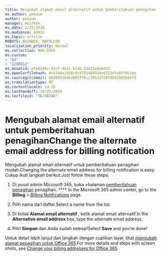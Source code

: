 ```yaml
---
title: Mengubah alamat email alternatif untuk pemberitahuan penagihan
ms.author: pebaum
author: pebaum
manager: mnirkhe
ms.date: 2/25/2018
ms.audience: Admin
ms.topic: article
ROBOTS: NOINDEX, NOFOLLOW
localization_priority: Normal
ms.collection: Adm_O365
ms.custom:
- "64"
- "1200012"
ms.assetid: efa5316c-42c7-461c-b2ab-53d23e0a6d22
ms.openlocfilehash: 4cb14da2358c4c97814b881de63214fe97f0c2ee
ms.sourcegitcommit: 0b06093dabd685f76cc39b1d7c0f8b03883b6e79
ms.translationtype: MT
ms.contentlocale: id-ID
ms.lasthandoff: 10/25/2019
ms.locfileid: "36738740"
---
```

# <a name="change-the-alternate-email-address-for-billing-notification"></a><span data-ttu-id="fbedd-102">Mengubah alamat email alternatif untuk pemberitahuan penagihan</span><span class="sxs-lookup"><span data-stu-id="fbedd-102">Change the alternate email address for billing notification</span></span>

<span data-ttu-id="fbedd-103">Mengubah alamat email alternatif untuk pemberitahuan penagihan mudah.</span><span class="sxs-lookup"><span data-stu-id="fbedd-103">Changing the alternate email address for billing notification is easy.</span></span> <span data-ttu-id="fbedd-104">Cukup ikuti langkah berikut:</span><span class="sxs-lookup"><span data-stu-id="fbedd-104">Just follow these steps:</span></span>
  
1. <span data-ttu-id="fbedd-105">Di pusat admin Microsoft 365, buka \>halaman [pemberitahuan penagihan](https://go.microsoft.com/fwlink/p/?linkid=853212) penagihan. \*\*\*\*  </span><span class="sxs-lookup"><span data-stu-id="fbedd-105">In the Microsoft 365 admin center, go to the **Billing** \>  [Billing Notifications](https://go.microsoft.com/fwlink/p/?linkid=853212) page.</span></span>

2. <span data-ttu-id="fbedd-106">Pilih nama dari daftar.</span><span class="sxs-lookup"><span data-stu-id="fbedd-106">Select a name from the list.</span></span>

3. <span data-ttu-id="fbedd-107">Di kotak **Alamat email alternatif** , ketik alamat email alternatif.</span><span class="sxs-lookup"><span data-stu-id="fbedd-107">In the **Alternative email address** box, type the alternate email address.</span></span>

4. <span data-ttu-id="fbedd-108">Pilih **Simpan** dan Anda sudah selesai!</span><span class="sxs-lookup"><span data-stu-id="fbedd-108">Select **Save** and you're done!</span></span>

<span data-ttu-id="fbedd-109">Untuk detail lebih lanjut dan langkah dengan cuplikan layar, lihat [mengubah alamat penagihan untuk Office 365](https://docs.microsoft.com/office365/admin/subscriptions-and-billing/change-your-billing-addresses).</span><span class="sxs-lookup"><span data-stu-id="fbedd-109">For more details and steps with screen shots, see [Change your billing addresses for Office 365](https://docs.microsoft.com/office365/admin/subscriptions-and-billing/change-your-billing-addresses).</span></span>
  